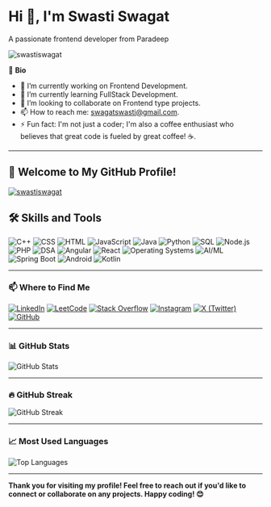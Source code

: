 # Hi 👋, I'm Swasti Swagat
A passionate frontend developer from Paradeep

<p align="left"> <img src="https://komarev.com/ghpvc/?username=swastiswagat&label=Profile%20views&color=0e75b6&style=flat" alt="swastiswagat" /> </p>


🌟 **Bio**
- 🔭 I’m currently working on Frontend Development.
- 🌱 I’m currently learning FullStack Development.
- 👯 I’m looking to collaborate on Frontend type projects.
- 📫 How to reach me: swagatswasti@gmail.com.
- ⚡ Fun fact: I'm not just a coder; I'm also a coffee enthusiast who believes that great code is fueled by great coffee! ☕.

---

## 🎉 Welcome to My GitHub Profile!  

<p align="left"> <a href="https://github.com/ryo-ma/github-profile-trophy"><img src="https://github-profile-trophy.vercel.app/?username=swastiswagat" alt="swastiswagat" /></a> </p>

## 🛠️ Skills and Tools

![C++](https://img.shields.io/badge/C++-00599C?style=for-the-badge&logo=c%2B%2B&logoColor=white)
![CSS](https://img.shields.io/badge/CSS-239120?style=for-the-badge&logo=css3&logoColor=white)
![HTML](https://img.shields.io/badge/HTML-E34F26?style=for-the-badge&logo=html5&logoColor=white)
![JavaScript](https://img.shields.io/badge/JavaScript-F7DF1E?style=for-the-badge&logo=javascript&logoColor=black)
![Java](https://img.shields.io/badge/Java-007396?style=for-the-badge&logo=java&logoColor=white)
![Python](https://img.shields.io/badge/Python-3776AB?style=for-the-badge&logo=python&logoColor=white)
![SQL](https://img.shields.io/badge/SQL-003B57?style=for-the-badge&logo=sqlite&logoColor=white)
![Node.js](https://img.shields.io/badge/Node.js-339933?style=for-the-badge&logo=nodedotjs&logoColor=white)
![PHP](https://img.shields.io/badge/PHP-777BB4?style=for-the-badge&logo=php&logoColor=white)
![DSA](https://img.shields.io/badge/DSA-Algorithmic-3366CC?style=for-the-badge&logo=codeforces&logoColor=white)
![Angular](https://img.shields.io/badge/Angular-DD0031?style=for-the-badge&logo=angular&logoColor=white)
![React](https://img.shields.io/badge/React-61DAFB?style=for-the-badge&logo=react&logoColor=black)
![Operating Systems](https://img.shields.io/badge/OS-Kernel-0078D6?style=for-the-badge&logo=linux&logoColor=white)
![AI/ML](https://img.shields.io/badge/AI%2FML-Machine%20Learning-FF6F00?style=for-the-badge&logo=tensorflow&logoColor=white)
![Spring Boot](https://img.shields.io/badge/Spring%20Boot-6DB33F?style=for-the-badge&logo=spring&logoColor=white)
![Android](https://img.shields.io/badge/Android-3DDC84?style=for-the-badge&logo=android&logoColor=white)
![Kotlin](https://img.shields.io/badge/Kotlin-0095D5?style=for-the-badge&logo=kotlin&logoColor=white)
  


---

### 📫 Where to Find Me
[![LinkedIn](https://img.shields.io/badge/LinkedIn-blue?style=for-the-badge&logo=linkedin)](https://www.linkedin.com/in/swasti-swagat-492018270/)
[![LeetCode](https://img.shields.io/badge/LeetCode-FFA116?style=for-the-badge&logo=leetcode&logoColor=white)](https://leetcode.com/explore/my)
[![Stack Overflow](https://img.shields.io/badge/Stack%20Overflow-orange?style=for-the-badge&logo=stackoverflow)](https://stackoverflow.com/users/edit/28321459)
[![Instagram](https://img.shields.io/badge/Instagram-E4405F?style=for-the-badge&logo=instagram&logoColor=white)](https://www.instagram.com/swasti_swagat/)
[![X (Twitter)](https://img.shields.io/badge/X-1DA1F2?style=for-the-badge&logo=twitter&logoColor=white)](https://x.com/swagat_swasti)
[![GitHub](https://img.shields.io/badge/GitHub-black?style=for-the-badge&logo=github)](https://github.com/swastiswagat)

---

### 📊 GitHub Stats
![GitHub Stats](https://github-readme-stats.vercel.app/api?username=swastiswagat&show_icons=true&theme=default)

---

### 🔥 GitHub Streak

![GitHub Streak](https://github-readme-streak-stats.herokuapp.com?user=swastiswagat&theme=default&hide_border=true)

---

### 📈 Most Used Languages
![Top Languages](https://github-readme-stats.vercel.app/api/top-langs/?username=swastiswagat&layout=compact)

---

**Thank you for visiting my profile! Feel free to reach out if you'd like to connect or collaborate on any projects. Happy coding! 😊**
